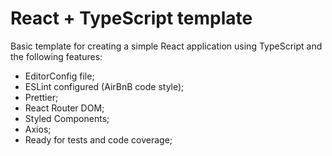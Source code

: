 # React + TypeScript template

Basic template for creating a simple React application using TypeScript and the following features:

- EditorConfig file;
- ESLint configured (AirBnB code style);
- Prettier;
- React Router DOM;
- Styled Components;
- Axios;
- Ready for tests and code coverage;
